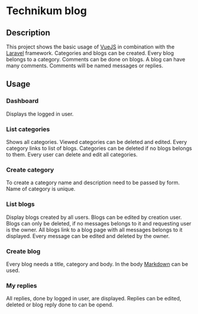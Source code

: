 # Technikum blog

## Description

This project shows the basic usage of [VueJS](https://vuejs.org) in combination with the [Laravel](https://www.laravel.com) framework.
Categories and blogs can be created. Every blog belongs to a category.
Comments can be done on blogs. A blog can have many comments.
Comments will be named messages or replies.

## Usage

### Dashboard

Displays the logged in user.

### List categories

Shows all categories. Viewed categories can be deleted and edited. Every category links to list of blogs.
Categories can be deleted if no blogs belongs to them. Every user can delete and edit all categories.

### Create category

To create a category name and description need to be passed by form. Name of category is unique.

### List blogs

Display blogs created by all users. Blogs can be edited by creation user.
Blogs can only be deleted, if no messages belongs to it and requesting user is the owner. All blogs link to a blog page with all messages belongs to it displayed.
Every message can be edited and deleted by the owner.

### Create blog

Every blog needs a title, category and body.
In the body [Markdown](https://daringfireball.net/projects/markdown/syntax) can be used.

### My replies

All replies, done by logged in user, are displayed.
Replies can be edited, deleted or blog reply done to can be opend.
